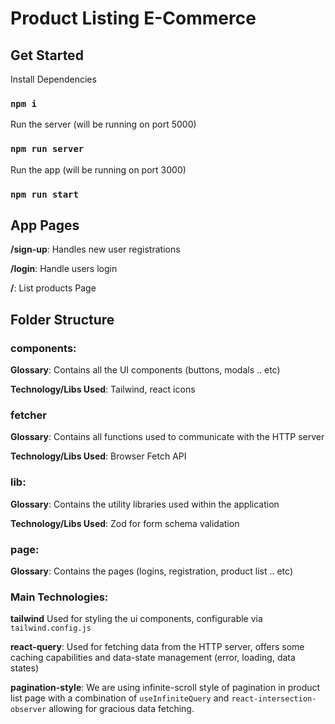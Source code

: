 # Product Listing E-Commerce

## Get Started

Install Dependencies

### `npm i`

Run the server (will be running on port 5000)

### `npm run server`

Run the app (will be running on port 3000)

### `npm run start`

## App Pages

**/sign-up**: Handles new user registrations

**/login**: Handle users login

**/**: List products Page

## Folder Structure

### components:

**Glossary**: Contains all the UI components (buttons, modals .. etc)

**Technology/Libs Used**: Tailwind, react icons

### fetcher

**Glossary**: Contains all functions used to communicate with the HTTP server

**Technology/Libs Used**: Browser Fetch API

### lib:

**Glossary**: Contains the utility libraries used within the application

**Technology/Libs Used**: Zod for form schema validation

### page:

**Glossary**: Contains the pages (logins, registration, product list .. etc)

### Main Technologies:

**tailwind** Used for styling the ui components, configurable via `tailwind.config.js`

**react-query**: Used for fetching data from the HTTP server, offers some caching capabilities and data-state management (error, loading, data states)

**pagination-style**: We are using infinite-scroll style of pagination in product list page with a combination of `useInfiniteQuery` and `react-intersection-observer` allowing for gracious data fetching.

